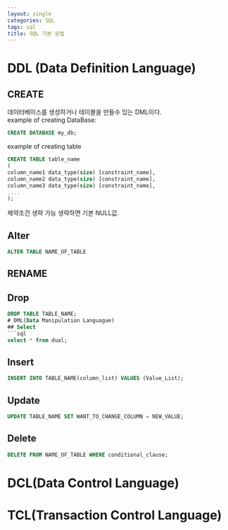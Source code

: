 ```yaml
---
layout: single
categories: SQL
tags: sql
title: SQL 기본 문법
---
```

# DDL (Data Definition Language)
## CREATE
데이터베이스를 생성하거나 테이블을 만들수 있는 DML이다.               
example of creating DataBase:
```sql
CREATE DATABASE my_db;
```
example of creating table
```sql
CREATE TABLE table_name
(
column_name1 data_type(size) [constraint_name],
column_name2 data_type(size) [constraint_name],
column_name3 data_type(size) [constraint_name],
....
);
```
제약조건 생략 가능 생략하면 기본 NULL값.

## Alter
```sql
ALTER TABLE NAME_OF_TABLE 
```
## RENAME

## Drop
```sql
DROP TABLE TABLE_NAME;
# DML(Data Manipulation Languague)
## Select
```sql
select * from dual;
```
## Insert
```sql
INSERT INTO TABLE_NAME(column_list) VALUES (Value_List);
```

## Update
```sql
UPDATE TABLE_NAME SET WANT_TO_CHANGE_COLUMN = NEW_VALUE; 
```
## Delete
```sql 
DELETE FROM NAME_OF_TABLE WHERE conditional_clause;
```
# DCL(Data Control Language)

# TCL(Transaction Control Language)
